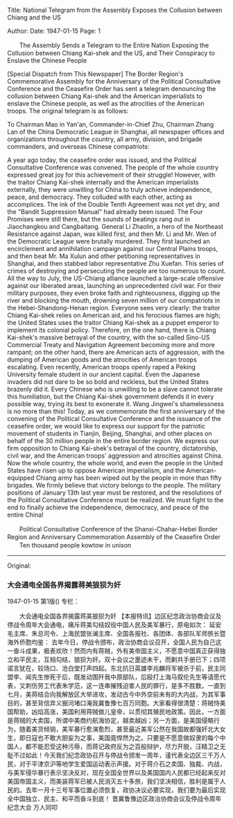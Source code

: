 Title: National Telegram from the Assembly Exposes the Collusion between Chiang and the US

Author: 
Date: 1947-01-15
Page: 1

　　The Assembly Sends a Telegram to the Entire Nation Exposing the Collusion between Chiang Kai-shek and the US, and Their Conspiracy to Enslave the Chinese People

[Special Dispatch from This Newspaper] The Border Region's Commemorative Assembly for the Anniversary of the Political Consultative Conference and the Ceasefire Order has sent a telegram denouncing the collusion between Chiang Kai-shek and the American imperialists to enslave the Chinese people, as well as the atrocities of the American troops. The original telegram is as follows:

To Chairman Mao in Yan'an, Commander-in-Chief Zhu, Chairman Zhang Lan of the China Democratic League in Shanghai, all newspaper offices and organizations throughout the country, all army, division, and brigade commanders, and overseas Chinese compatriots:

A year ago today, the ceasefire order was issued, and the Political Consultative Conference was convened. The people of the whole country expressed great joy for this achievement of their struggle! However, with the traitor Chiang Kai-shek internally and the American imperialists externally, they were unwilling for China to truly achieve independence, peace, and democracy. They colluded with each other, acting as accomplices. The ink of the Double Tenth Agreement was not yet dry, and the "Bandit Suppression Manual" had already been issued. The Four Promises were still there, but the sounds of beatings rang out in Jiaochangkou and Cangbaitang. General Li Zhaolin, a hero of the Northeast Resistance against Japan, was killed first, and then Mr. Li and Mr. Wen of the Democratic League were brutally murdered. They first launched an encirclement and annihilation campaign against our Central Plains troops, and then beat Mr. Ma Xulun and other petitioning representatives in Shanghai, and then stabbed labor representative Zhu Xuefan. This series of crimes of destroying and persecuting the people are too numerous to count. All the way to July, the US-Chiang alliance launched a large-scale offensive against our liberated areas, launching an unprecedented civil war. For their military purposes, they even broke faith and righteousness, digging up the river and blocking the mouth, drowning seven million of our compatriots in the Hebei-Shandong-Henan region. Everyone sees very clearly: the traitor Chiang Kai-shek relies on American aid, and his ferocious flames are high; the United States uses the traitor Chiang Kai-shek as a puppet emperor to implement its colonial policy. Therefore, on the one hand, there is Chiang Kai-shek's massive betrayal of the country, with the so-called Sino-US Commercial Treaty and Navigation Agreement becoming more and more rampant; on the other hand, there are American acts of aggression, with the dumping of American goods and the atrocities of American troops escalating. Even recently, American troops openly raped a Peking University female student in our ancient capital. Even the Japanese invaders did not dare to be so bold and reckless, but the United States brazenly did it. Every Chinese who is unwilling to be a slave cannot tolerate this humiliation, but the Chiang Kai-shek government defends it in every possible way, trying its best to exonerate it. Wang Jingwei's shamelessness is no more than this! Today, as we commemorate the first anniversary of the convening of the Political Consultative Conference and the issuance of the ceasefire order, we would like to express our support for the patriotic movement of students in Tianjin, Beijing, Shanghai, and other places on behalf of the 30 million people in the entire border region. We express our firm opposition to Chiang Kai-shek's betrayal of the country, dictatorship, civil war, and the American troops' aggression and atrocities against China. Now the whole country, the whole world, and even the people in the United States have risen up to oppose American imperialism, and the American-equipped Chiang army has been wiped out by the people in more than fifty brigades. We firmly believe that victory belongs to the people. The military positions of January 13th last year must be restored, and the resolutions of the Political Consultative Conference must be realized. We must fight to the end to finally achieve the independence, democracy, and peace of the entire China!

　　Political Consultative Conference of the Shanxi-Chahar-Hebei Border Region and Anniversary Commemoration Assembly of the Ceasefire Order
　　Ten thousand people kowtow in unison



<hr /> 

Original: 


### 大会通电全国各界揭露蒋美狼狈为奸

1947-01-15
第1版()
专栏：

　　大会通电全国各界揭露蒋美狼狈为奸
    【本报特讯】边区纪念政治协商会议及停战令周年大会通电，痛斥蒋美勾结奴役中国人民及美军暴行，原电如次：
    延安毛主席、朱总司令、上海民盟张澜主席、全国各报社、各团体、各部队军师旅长暨海外侨胞均鉴：
    去年今日，停战令颁布，政治协商会议召开，全国人民为自己这一奋斗成果，极表欢欣！然而内有蒋贼，外有美帝国主义，不愿意中国真正获得独立和平民主，互相勾结，狼狈为奸。双十会议之墨迹未干，而剿共手册已下；四项诺言犹在，较场口、沧白堂打声四起。东北抗日英雄李兆麟将军被杀于前，民主同盟李、闻先生惨死于后，既发动围歼我中原部队，后殴打上海马叙伦先生等请愿代表，又刺伤劳工代表朱学范，这一连串摧残迫害人民的罪行，是多不胜数。一直到七月，美蒋结合向我解放区大举进攻，发动古今中外空前未有的大内战，为其军事目的，甚至背信弃义掘河堵口淹我冀鲁豫七百万同胞。大家看得很清楚：蒋贼恃美国帮助，凶焰高涨，美国利用蒋贼做儿皇帝，以贯彻其殖民地政策。因此，一方面是蒋贼的大卖国，所谓中美商约航海协定，越卖越凶；另一方面，是美国侵略行为，随着美货倾销，美军暴行愈演愈烈，甚至最近美军公然在我国故都强奸北大女生，即日寇也不敢大胆妄为之事，美国竟悍然为之。只要是不愿意做奴隶的每个中国人，都不能忍受这种污辱，而蒋记政府反为之百般辩护，尽力开脱，汪精卫之无耻不过如此！今天我们纪念政协召开与停战令颁发一周年，谨代表全边区三千万人民，对于平津京沪等地学生爱国运动表示声援。对于蒋介石之卖国、独裁、内战，与美军侵华暴行表示坚决反对，现在全国全世界以及美国国内人民都已经起来反对美国帝国主义，而美装蒋军已被人民消灭五十多旅，我们坚决相信，胜利是属于人民的。去年一月十三号军事位置必须恢复，政协决议必要实现，我们要为最后实现全中国独立、民主、和平而奋斗到底！
   晋冀鲁豫边区政治协商会议及停战令周年纪念大会  万人同叩
